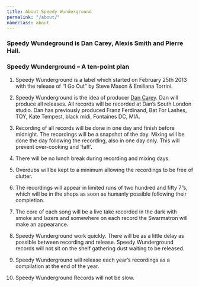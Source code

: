 ```yaml
---
title: About Speedy Wunderground
permalink: "/about/"
nameclass: about
---
```


### Speedy Wundeground is Dan Carey, Alexis Smith and Pierre Hall.


### Speedy Wunderground – A ten-point plan

1. Speedy Wunderground is a label which started on February 25th 2013 with the release of “I Go Out” by Steve Mason & Emiliana Torrini.

2.  Speedy Wunderground is the idea of producer <a href="{{site.baseurl}}/about-dan-carey/">Dan Carey</a>. Dan will produce all releases. All records will be recorded at Dan’s South London studio. Dan has previously produced Franz Ferdinand, Bat For Lashes, TOY, Kate Tempest, black midi, Fontaines DC, MIA.

3. Recording of all records will be done in one day and finish before midnight. The recordings will be a snapshot of the day. Mixing will be done the day following the recording, also in one day only. This will prevent over-cooking and ‘faff’.

4. There will be no lunch break during recording and mixing days.

5. Overdubs will be kept to a minimum allowing the recordings to be free of clutter.

6. The recordings will appear in limited runs of two hundred and fifty 7”s, which will be in the shops as soon as humanly possible following their completion.

7. The core of each song will be a live take recorded in the dark with smoke and lazers and somewhere on each record the Swarmatron will make an appearance.

8. Speedy Wunderground work quickly. There will be as a little delay as possible between recording and release. Speedy Wunderground records will not sit on the shelf gathering dust waiting to be released.

9. Speedy Wunderground will release each year’s recordings as a compilation at the end of the year.

10. Speedy Wunderground Records will not be slow.
